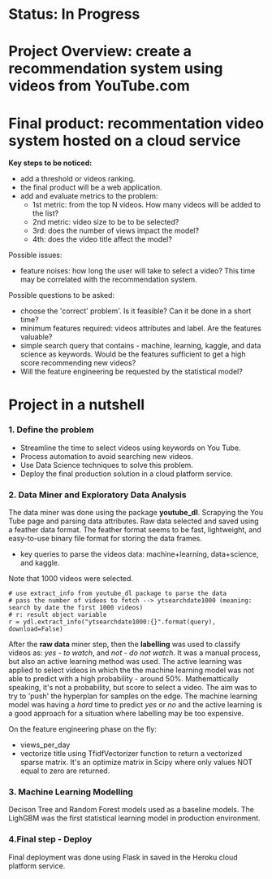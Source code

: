# **Status:** In Progress

# Project Overview: create a recommendation system using videos from YouTube.com
# Final product: recommentation video system hosted on a cloud service 

**Key steps to be noticed:**
 - add a threshold or videos ranking.
 - the final product will be a web application.
 - add and evaluate metrics to the problem:
   - 1st metric: from the top N videos. How many videos will be added to the list?
   - 2nd metric: video size to be to be selected?
   - 3rd: does the number of views impact the model?
   - 4th: does the video title affect the model?

Possible issues:
 - feature noises: how long the user will take to select a video?
   This time may be correlated with the recommendation system.


Possible questions to be asked:
- choose the 'correct' problem'. Is it feasible? Can it be done in a short time?
- minimum features required: videos attributes and label. Are the features valuable?
- simple search query that contains - machine, learning, kaggle, and data science as keywords. Would be the features sufficient to get a high score recommending new videos?
- Will the feature engineering be requested by the statistical model?

# Project in a nutshell

### 1. Define the problem
  - Streamline the time to select videos using keywords on You Tube.
  - Process automation to avoid searching new videos.
  - Use Data Science techniques to solve this problem.
  - Deploy the final production solution in a cloud platform service.

### 2. Data Miner and Exploratory Data Analysis

The data miner was done using the package **youtube_dl**. Scrapying the You Tube page and parsing data attributes. Raw data selected and saved using a feather data format.
The feather format seems to be fast, lightweight, and easy-to-use binary file format for storing the data frames.

 -  key queries to parse the videos data: machine+learning, data+science, and kaggle.
 
 Note that 1000 videos were selected.
 
 ```
 # use extract_info from youtube_dl package to parse the data
# pass the number of videos to fetch --> ytsearchdate1000 (meaning: search by date the first 1000 videos)
# r: result object variable
 r = ydl.extract_info("ytsearchdate1000:{}".format(query), download=False)

```
After the **raw data** miner step, then the **labelling** was used to classify videos as: *yes - to watch*, and *not - do not watch*. It was a manual process, but also an active learning method was used. The active learning was applied to select videos in which the the machine learning model was not able to predict with a high probability - around 50%. Mathemattically speaking, it's not a probability, but score to select a video.
The aim was to try to 'push' the hyperplan for samples on the edge. The machine learning model was having a *hard* time to predict *yes* or *no* and the active learning is a good approach for a situation where labelling may be too expensive.

On the feature engineering phase on the fly: 
- views_per_day
- vectorize title using TfidfVectorizer function to return a vectorized sparse matrix. It's an optimize matrix in Scipy where only values NOT equal to zero are returned.

### 3. Machine Learning Modelling

Decison Tree and Random Forest models used as a baseline models. The LighGBM was the first statistical learning model in production environment.

### 4.Final step - Deploy

Final deployment was done using Flask in saved in the Heroku cloud platform service.

